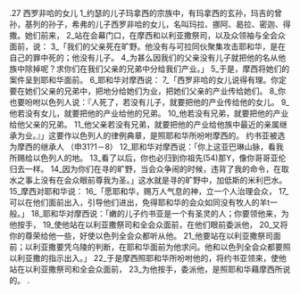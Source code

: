 .27 
西罗非哈的女儿 
1_约瑟的儿子玛拿西的宗族中，有玛拿西的玄孙，玛吉的曾孙，基列的孙子，希弗的儿子西罗非哈的女儿，名叫玛拉、挪阿、曷拉、密迦、得撒。她们前来， 2_站在会幕门口，在摩西和以利亚撒祭司，以及众领袖与全会众面前，说： 3_「我们的父亲死在旷野。他没有与可拉同伙聚集攻击耶和华，是在自己的罪中死的；他没有儿子。 4_为甚么因我们的父亲没有儿子就把他的名从他族中除掉呢？求你们在我们父亲的兄弟中分给我们产业。」 
5_于是，摩西将她们的案件呈到耶和华面前。 6_耶和华对摩西说： 7_「西罗非哈的女儿说得有理。你定要在她们父亲的兄弟中，把地分给她们为业，把她们父亲的产业传给她们。 8_你也要吩咐以色列人说：『人死了，若没有儿子，就要把他的产业传给他的女儿。 9_他若没有女儿，就要把他的产业给他的兄弟。 10_他若没有兄弟，就要把他的产业给他父亲的兄弟。 11_他父亲若没有兄弟，就要把他的产业给他族中最近的亲属继承为业。』」这要作以色列人的律例典章，是照耶和华所吩咐摩西的。 
约书亚被选为摩西的继承人 
（申31?1－8） 
12_耶和华对摩西说：「你上这亚巴琳山脉，看我所赐给以色列人的地。 13_看了以后，你也必归到你祖先(54)那Y，像你哥哥亚伦归去一样。 14_因为你们在寻的旷野，当会众争闹的时候，违背了我的命令，在取水之事上没有在会众眼前尊我为圣。」这水就是寻的旷野中，加低斯的米利巴水。 
15_摩西对耶和华说： 16_「愿耶和华，赐万人气息的神，立一个人治理会众， 17_可以在他们面前出入，引导他们进出，免得耶和华的会众如同没有牧人的羊t一般。」 18_耶和华对摩西说：「嫩的儿子约书亚是一个有圣灵的人；你要领他来，为他按手， 19_使他站在以利亚撒祭司和全会众面前，在他们眼前委派他， 20_又将你的尊荣给他一些，好使以色列全会众都听从他。 21_他要站在以利亚撒祭司面前；以利亚撒要凭乌陵的判断，在耶和华面前为他求问。他和以色列全会众都要照以利亚撒的指示出入。」 22_于是摩西照耶和华所吩咐他的，将约书亚领来，使他站在以利亚撒祭司和全会众面前， 23_为他按手，委派他，是照耶和华藉摩西所说的。 
.